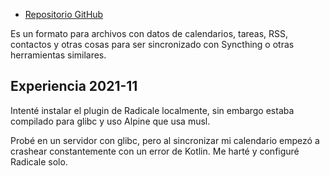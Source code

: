 -   [Repositorio GitHub](https://github.com/39aldo39/DecSync)

Es un formato para archivos con datos de calendarios, tareas, RSS, contactos y otras cosas para ser sincronizado con Syncthing o otras herramientas similares.

## Experiencia 2021-11

Intenté instalar el plugin de Radicale localmente, sin embargo estaba compilado para glibc y uso Alpine que usa musl.

Probé en un servidor con glibc, pero al sincronizar mi calendario empezó a crashear constantemente con un error de Kotlin. Me harté y configuré Radicale solo.

